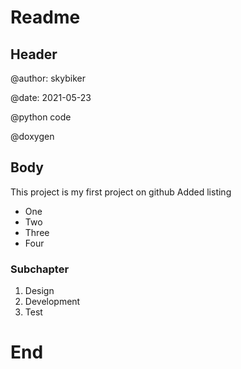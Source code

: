 # Readme <inserted File>
## Header
@author: skybiker

@date: 2021-05-23

@python code

@doxygen

## Body
This project is my first project on github
Added listing
* One
* Two
* Three
* Four

### Subchapter

1. Design
2. Development
3. Test

# End

